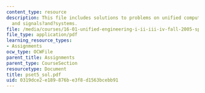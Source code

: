 ```yaml
---
content_type: resource
description: This file includes solutions to problems on unified computers and programming,
  and signals?and?systems.
file: /media/courses/16-01-unified-engineering-i-ii-iii-iv-fall-2005-spring-2006/0319dce2e189876be3f8d1563bcebb91_pset5_sol.pdf
file_type: application/pdf
learning_resource_types:
- Assignments
ocw_type: OCWFile
parent_title: Assignments
parent_type: CourseSection
resourcetype: Document
title: pset5_sol.pdf
uid: 0319dce2-e189-876b-e3f8-d1563bcebb91
---
```

